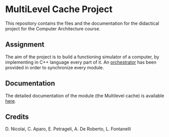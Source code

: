 # MultiLevel Cache Project
This repository contains the files and the documentation for the didactical project for the Computer Architecture course.

## Assignment
The aim of the project is to build a functioning simulator of a computer, by implementing in C++ language every part of it.
An [orchestrator](/code/orchestrator) has been provided in order to synchronize every module.

## Documentation
The detailed documentation of the module (the Multilevel cache) is available [here](/docs/documentation.pdf).

## Credits 
D. Nicolai, C. Aparo, E. Petrageli, A. De Roberto, L. Fontanelli